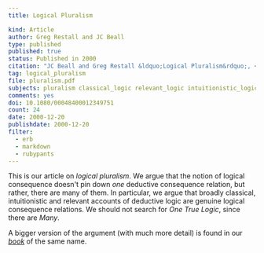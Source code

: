 ```yaml
---
title: Logical Pluralism

kind: Article
author: Greg Restall and JC Beall
type: published
published: true
status: Published in 2000
citation: "JC Beall and Greg Restall &ldquo;Logical Pluralism&rdquo;, <em>Australasian Journal of Philosophy</em>, 78:4 (2000) 475&ndash;493"
tag: logical_pluralism
file: pluralism.pdf
subjects: pluralism classical_logic relevant_logic intuitionistic_logic models proofs
comments: yes
doi: 10.1080/00048400012349751
count: 24
date: 2000-12-20
publishdate: 2000-12-20
filter:
  - erb
  - markdown
  - rubypants
---
```

This is our article on <em>logical pluralism</em>.  We argue that the notion of logical consequence doesn't pin down <em>one</em> deductive consequence relation, but rather, there are many of them.  In particular, we argue that broadly classical, intuitionistic and relevant accounts of deductive logic are genuine logical consequence relations.  We should not search for <em>One True Logic</em>, since there are <em>Many</em>.

A bigger version of the argument (with much more detail) is found in our <em><a href="http://consequently.org/writing/pluralism">book</a></em> of the same name.